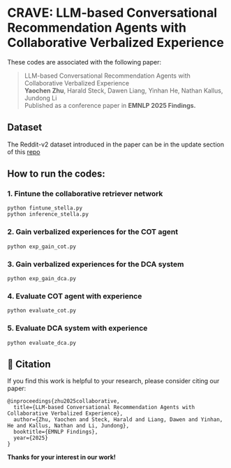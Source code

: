 # CRAVE: LLM-based Conversational Recommendation Agents with Collaborative Verbalized Experience

These codes are associated with the following paper:

>LLM-based Conversational Recommendation Agents with Collaborative Verbalized Experience    
>**Yaochen Zhu**, Harald Steck, Dawen Liang, Yinhan He, Nathan Kallus, Jundong Li    
>Published as a conference paper in **EMNLP 2025 Findings.**   

## Dataset

The Reddit-v2 dataset introduced in the paper can be in the update section of this [repo](https://github.com/yaochenzhu/CRAG)

## How to run the codes:

### 1. Fintune the collaborative retriever network    
```python fintune_stella.py```   
```python inference_stella.py```


### 2. Gain verbalized experiences for the COT agent    
```python exp_gain_cot.py```


### 3. Gain verbalized experiences for the DCA system    
```python exp_gain_dca.py```


### 4. Evaluate COT agent with experience    
```python evaluate_cot.py```


### 5. Evaluate DCA system with experience   
```python evaluate_dca.py```


## 🌟 Citation
If you find this work is helpful to your research, please consider citing our paper:
```
@inproceedings{zhu2025collaborative,
  title={LLM-based Conversational Recommendation Agents with Collaborative Verbalized Experience},
  author={Zhu, Yaochen and Steck, Harald and Liang, Dawen and Yinhan, He and Kallus, Nathan and Li, Jundong},
  booktitle={EMNLP Findings},
  year={2025}
}
```
**Thanks for your interest in our work!**
